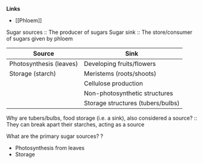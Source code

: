 **Links**
- [[Phloem]]

Sugar sources :: The producer of sugars
Sugar sink :: The store/consumer of sugars given by phloem

| Source                  | Sink                              |
| ----------------------- | --------------------------------- |
| Photosynthesis (leaves) | Developing fruits/flowers         |
| Storage (starch)        | Meristems (roots/shoots)          |
|                         | Cellulose production              |
|                         | Non-photosynthetic structures     |
|                         | Storage structures (tubers/bulbs) |


Why are tubers/bulbs, food storage (i.e. a sink), also considered a source? :: They can break apart their starches, acting as a source

What are the primary sugar sources? 
?
- Photosynthesis from leaves
- Storage
